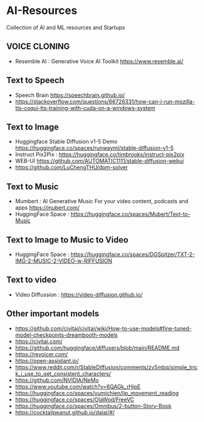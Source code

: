 # AI-Resources
Collection of AI and ML resources and Startups

## VOICE CLONING

- Resemble AI : Generative Voice AI Toolkit https://www.resemble.ai/

## Text to Speech

- Speech Brain https://speechbrain.github.io/
- https://stackoverflow.com/questions/66726331/how-can-i-run-mozilla-tts-coqui-tts-training-with-cuda-on-a-windows-system

## Text to Image

- Huggingface Stable Diffusion v1-5 Demo https://huggingface.co/spaces/runwayml/stable-diffusion-v1-5
- Instruct Pix2Pix : https://huggingface.co/timbrooks/instruct-pix2pix
- WEB-UI https://github.com/AUTOMATIC1111/stable-diffusion-webui
- https://github.com/LuChengTHU/dpm-solver

## Text to Music

- Mumbert : AI Generative Music For your video content, podcasts and apps https://mubert.com/
- HuggingFace Space : https://huggingface.co/spaces/Mubert/Text-to-Music

## Text to Image to Music to Video

- HuggingFace Space : https://huggingface.co/spaces/DGSpitzer/TXT-2-IMG-2-MUSIC-2-VIDEO-w-RIFFUSION

## Text to video

- Video Diffussion : https://video-diffusion.github.io/

## Other important models

- https://github.com/civitai/civitai/wiki/How-to-use-models#fine-tuned-model-checkpoints-dreambooth-models
- https://civitai.com/
- https://github.com/huggingface/diffusers/blob/main/README.md
- https://revoicer.com/
- https://open-assistant.io/
- https://www.reddit.com/r/StableDiffusion/comments/zv5mbq/simple_trick_i_use_to_get_consistent_characters/
- https://github.com/NVIDIA/NeMo
- https://www.youtube.com/watch?v=6QAGk_rHipE
- https://huggingface.co/spaces/vumichien/lip_movement_reading
- https://huggingface.co/spaces/OlaWod/FreeVC
- https://huggingface.co/spaces/Omnibus/2-button-Story-Book
- https://cocktailpeanut.github.io/dalai/#/
